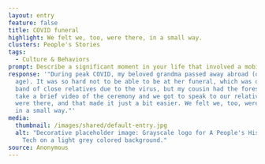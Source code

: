 ```yaml
---
layout: entry
feature: false
title: COVID funeral
highlight: We felt we, too, were there, in a small way.
clusters: People's Stories
tags:
  - Culture & Behaviors
prompt: Describe a significant moment in your life that involved a mobile phone.
response: '"During peak COVID, my beloved grandma passed away abroad (of old
  age). It was so hard not to be able to be at her funeral, which was only a
  band of close relatives due to the virus, but my cousin had the foresight to
  take a brief video of the ceremony and we got to speak to our relatives who
  were there, and that made it just a bit easier. We felt we, too, were there,
  in a small way."'
media:
  thumbnail: /images/shared/default-entry.jpg
  alt: "Decorative placeholder image: Grayscale logo for A People's History of
    Tech on a light grey colored background."
source: Anonymous
---
```

